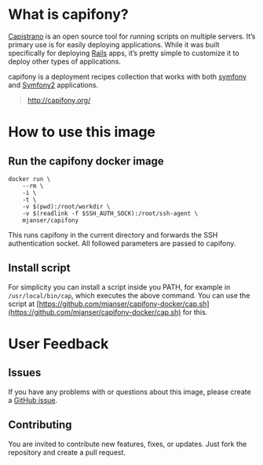 # What is capifony?

[Capistrano](https://github.com/capistrano/capistrano) is an open source tool for running scripts on multiple servers. It’s primary use is for easily deploying applications.
While it was built specifically for deploying [Rails](http://rubyonrails.org/) apps, it’s pretty simple to customize it to deploy other types of applications.

capifony is a deployment recipes collection that works with both [symfony](http://www.symfony-project.org/) and [Symfony2](http://symfony.com/) applications. 

> http://capifony.org/

# How to use this image

## Run the capifony docker image

    docker run \
        --rm \
        -i \
        -t \
        -v $(pwd):/root/workdir \
        -v $(readlink -f $SSH_AUTH_SOCK):/root/ssh-agent \
        mjanser/capifony

This runs capifony in the current directory and forwards the SSH authentication socket. All followed parameters are passed to capifony.

## Install script

For simplicity you can install a script inside you PATH, for example in `/usr/local/bin/cap`, which executes the above command.
You can use the script at [https://github.com/mjanser/capifony-docker/cap.sh](https://github.com/mjanser/capifony-docker/cap.sh) for this.

# User Feedback

## Issues

If you have any problems with or questions about this image, please create a [GitHub issue](https://github.com/mjanser/capifony-docker/issues).

## Contributing

You are invited to contribute new features, fixes, or updates. Just fork the repository and create a pull request.
